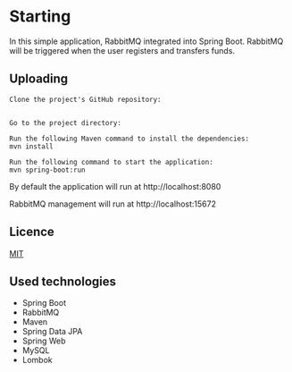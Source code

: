 # Starting

In this simple application, RabbitMQ integrated into Spring Boot. RabbitMQ will be triggered when the user registers and transfers funds.



## Uploading

    Clone the project's GitHub repository: 
    
    
    Go to the project directory:
    
    Run the following Maven command to install the dependencies:
    mvn install
    
    Run the following command to start the application:
    mvn spring-boot:run



By default the application will run at http://localhost:8080

RabbitMQ management will run at http://localhost:15672 






## Licence

[MIT](https://choosealicense.com/licenses/mit/)


## Used technologies
- Spring Boot
- RabbitMQ
- Maven
- Spring Data JPA
- Spring Web
- MySQL
- Lombok